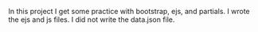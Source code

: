 In this project I get some practice with bootstrap, ejs, and partials.
I wrote the ejs and js files.
I did not write the data.json file.
